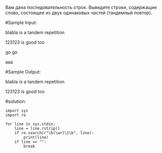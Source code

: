Вам дана последовательность строк.
Выведите строки, содержащие слово, состоящее из двух одинаковых частей (тандемный повтор).

#Sample Input:

blabla is a tandem repetition

123123 is good too

go go

aaa

#Sample Output:

blabla is a tandem repetition

123123 is good too

#solution:

```
import sys
import re

for line in sys.stdin:
    line = line.rstrip()
    if re.search(r"\b(\w+)\1\b", line):
        print(line)
    if line == "":
        break
```